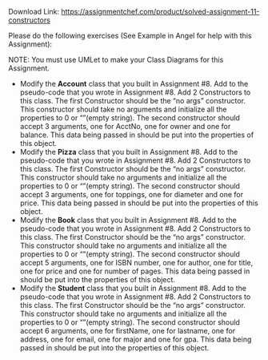 Download Link: https://assignmentchef.com/product/solved-assignment-11-constructors
<br>



Please do the following exercises (See Example in Angel for help with this Assignment):

NOTE: You must use UMLet to make your Class Diagrams for this Assignment.

<ul>

 <li>Modify the <strong>Account</strong> class that you built in Assignment #8. Add to the pseudo-code that you wrote in Assignment #8. Add 2 Constructors to this class.  The first Constructor should be the “no args” constructor.  This constructor should take no arguments and initialize all the properties to 0 or “”(empty string).  The second constructor should accept 3 arguments, one for AcctNo, one for owner and one for balance.  This data being passed in should be put into the properties of this object.</li>

 <li>Modify the <strong>Pizza</strong> class that you built in Assignment #8. Add to the pseudo-code that you wrote in Assignment #8. Add 2 Constructors to this class.  The first Constructor should be the “no args” constructor.  This constructor should take no arguments and initialize all the properties to 0 or “”(empty string).  The second constructor should accept 3 arguments, one for toppings, one for diameter and one for price.  This data being passed in should be put into the properties of this object.</li>

 <li>Modify the <strong>Book</strong> class that you built in Assignment #8. Add to the pseudo-code that you wrote in Assignment #8. Add 2 Constructors to this class.  The first Constructor should be the “no args” constructor.  This constructor should take no arguments and initialize all the properties to 0 or “”(empty string).  The second constructor should accept 5 arguments, one for ISBN number, one for author, one for title, one for price and one for number of pages.  This data being passed in should be put into the properties of this object.</li>

 <li>Modify the <strong>Student</strong> class that you built in Assignment #8. Add to the pseudo-code that you wrote in Assignment #8. Add 2 Constructors to this class.  The first Constructor should be the “no args” constructor.  This constructor should take no arguments and initialize all the properties to 0 or “”(empty string).  The second constructor should accept 6 arguments, one for firstName, one for lastname, one for address, one for email, one for major and one for gpa.  This data being passed in should be put into the properties of this object.</li>

</ul>